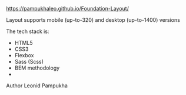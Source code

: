 https://pampukhaleo.github.io/Foundation-Layout/

Layout supports mobile (up-to-320) and desktop (up-to-1400) versions

The tech stack is:
- HTML5
- CSS3
- Flexbox
- Sass (Scss)
- BEM methodology
- 
Author
Leonid Pampukha
